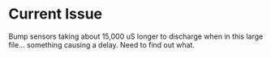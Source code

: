 # Current Issue

Bump sensors taking about 15,000 uS longer to discharge when in this large file... something causing a delay. Need to find out what.